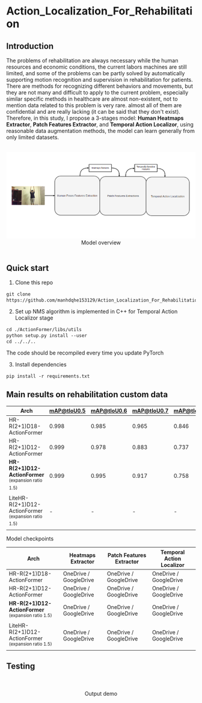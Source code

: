 # Action_Localization_For_Rehabilitation


## Introduction
The problems of rehabilitation are always necessary while the human resources and economic conditions, the current labors machines are still limited, and some of the problems can be partly solved by automatically supporting motion recognition and supervision in rehabilitation for patients. There are methods for recognizing different behaviors and movements, but they are not many and difficult to apply to the current problem, especially similar specific methods in healthcare are almost non-existent, not to mention data related to this problem is very rare. almost all of them are confidential and are really lacking (it can be said that they don't exist). Therefore, in this study, I propose a 3-stages model: **Human Heatmaps Extractor**, **Patch Features Extractor**, and **Temporal Action Localizor**, using reasonable data augmentation methods, the model can learn generally from only limited datasets.

<br>

<div align="center">
    <img src="./images/model_overview.png" width="600px" alt><br>
Model overview

</div>

<br>

## Quick start
1. Clone this repo
  ```
  git clone https://github.com/manhdqhe153129/Action_Localization_For_Rehabilitation.git
  ```
  
2. Set up NMS algorithm is implemented in C++ for Temporal Action Localizor stage
  ```
  cd ./ActionFormer/libs/utils
  python setup.py install --user
  cd ../../..
  ```
  The code should be recompiled every time you update PyTorch
  
3. Install dependencies
  ```
  pip install -r requirements.txt
  ```
  
## Main results on rehabilitation custom data
| Arch                                                        | mAP@tIoU0.5 | mAP@tIoU0.6 | mAP@tIoU0.7 | mAP@tIoU0.8 | mAP@tIoU0.9 | mAP@tIoU.3-.9 |
|-------------------------------------------------------------|-------------|-------------|-------------|-------------|-------------|---------------|
| HR-R(2+1)D18-ActionFormer                                   | 0.998       |     0.985   |  0.965      |  0.846      | 0.35        | 0.877         |
| HR-R(2+1)D12-ActionFormer                                   | 0.999       |     0.978   |  0.883      |  0.737      | 0.260       | 0.837         |
| **HR-R(2+1)D12-ActionFormer**<br><sup>(expansion ratio 1.5) | 0.999       |     0.995   |  0.917      |  0.758      | 0.499       | 0.881         |
| LiteHR-R(2+1)D12-ActionFormer<br><sup>(expansion ratio 1.5) | -           |     -       |  -          |  -          | -           | -             |
 
Model checkpoints

| Arch                                                        | Heatmaps Extractor     | Patch Features Extractor | Temporal Action Localizor |
|-------------------------------------------------------------|------------------------|--------------------------|---------------------------|
| HR-R(2+1)D18-ActionFormer                                   | OneDrive / GoogleDrive | OneDrive / GoogleDrive   | OneDrive / GoogleDrive    |
| HR-R(2+1)D12-ActionFormer                                   | OneDrive / GoogleDrive | OneDrive / GoogleDrive   | OneDrive / GoogleDrive    |
| **HR-R(2+1)D12-ActionFormer**<br><sup>(expansion ratio 1.5) | OneDrive / GoogleDrive | OneDrive / GoogleDrive   | OneDrive / GoogleDrive    |
| LiteHR-R(2+1)D12-ActionFormer<br><sup>(expansion ratio 1.5) | OneDrive / GoogleDrive | OneDrive / GoogleDrive   | OneDrive / GoogleDrive    |
  
## Testing
  

<br>

<div align="center">
    <img src="./images/output_demo.gif" width="600px" alt><br>
Output demo

</div>

<br>
